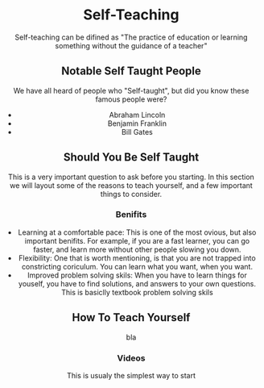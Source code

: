 <html lang="en">
<head>
    <meta charset="UTF-8">
    <meta name="viewport" content="width=device-width, initial-scale=1.0">
    <link rel="stylesheet" href="edit.css">
    <title>Document</title>
</head>
<body>
    <h1 align="center">Self-Teaching</h1>
    <p align="center">Self-teaching can be difined as "The practice of education or learning something without the guidance of a teacher"</p>
    <div id='tb'>
        <h2 align="center">Notable Self Taught People</h2>
        <p align="center">We have all heard of people who "Self-taught", but did you know these famous people were?</p>
        <ul align="center">
            <li>Abraham Lincoln</li>
            <li>Benjamin Franklin</li>
            <li>Bill Gates</li>
        </ul>
    </div>
    <p> </p>
    <div id='tb'>
        <h2 align="center">Should You Be Self Taught</h2>
        <p align="center">This is a very important question to ask before you starting. In this section we will layout some of the reasons to teach yourself, and a few important things to consider.</p>
        <p></p>
        <h3 align="center">Benifits</h3>
        <ul align="center">
            <li>Learning at a comfortable pace: This is one of the most ovious, but also important benifits. For example, if you are a fast learner, you can go faster, and learn more without other people slowing you down. </li>
            <li>Flexibility: One that is worth mentioning, is that you are not trapped into constricting coriculum. You can learn what you want, when you want.</li>
            <li>Improved problem solving skils: When you have to learn things for youself, you have to find solutions, and answers to your own questions. This is basiclly textbook problem solving skils</li>
        </ul>
    </div>
    <p> </p>
    <div id='tb'>
        <h2 align="center">How To Teach Yourself</h2>
        <p align="center">bla</p>
        <h3 align="center">Videos</h3>
        <p align="center">This is usualy the simplest way to start</p>
    </div>
</body>
</html>
